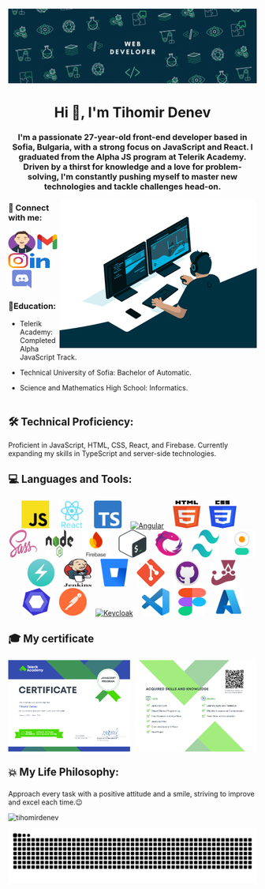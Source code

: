 ![MasterHead](assets/gifs/web-developer.gif)

<h1 align="center">Hi 👋, I'm Tihomir Denev</h1>

<h3 align="center">I'm a passionate 27-year-old front-end developer based in Sofia, Bulgaria, with a strong focus on JavaScript and React. I graduated from the Alpha JS program at Telerik Academy. Driven by a thirst for knowledge and a love for problem-solving, I'm constantly pushing myself to master new technologies and tackle challenges head-on.</h3>
<img align="right" alt="Coding" width="400" src="assets/gifs/web-developer2.gif"/>

<h3 align="left" >🤝 Connect with me:</h3>
<p align="left">
<a href="https://portfolio-tihomirdenevs-projects.vercel.app/" target="blank"><img align="center" src="https://raw.githubusercontent.com/TihomirDenev/My-PortFolio/ab1ff2b45aee8a1228191cd9be1bcac4ede2b4ff/src/assets/avatar.svg" alt="Portfolio" height="45" width="55" /></a>
<a href="mailto:tihomir.denev22@gmail.com" target="_blank"><img align="center" src="assets/logos/gmail.svg" alt="Gmail" height="30" width="40" /></a>
<a href="https://instagram.com/tixomird" target="blank"><img align="center" src="assets/logos//instagram.svg" alt="tixomird" height="30" width="40" /></a>
<a href="https://linkedin.com/in/tihomir-denev-97a388306" target="blank"><img align="center" src="assets/logos/linked-in.svg" alt="tihomir-denev" height="30" width="40"/></a>
<a href="https://discord.gg/s7raZhHr" target="blank"><img align="center" src="assets/logos/discord.svg" alt="Discord" height="45" width="55" /></a>

</p>

<h3 align="left">🌱Education:</h3>

- Telerik Academy: Completed Alpha JavaScript Track.

- Technical University of Sofia: Bachelor of Automatic.

- Science and Mathematics High School: Informatics.
<br><br>
<h2 align="left">🛠️ Technical Proficiency:</h2>
Proficient in JavaScript, HTML, CSS, React, and Firebase. Currently expanding my skills in TypeScript and server-side technologies.

<h2 align="left">💻 Languages and Tools:</h2>

###

<div align="center">

<a href="https://developer.mozilla.org/en-US/docs/Web/JavaScript" target="_blank" rel="noreferrer"> <img src="assets/logos/javascript.svg" title="JavaScript" alt="JavaScript" width="56" height="56"/></a>
<img width="10" />
<a href="https://reactjs.org/" target="_blank" rel="noreferrer"> <img src="assets/logos/react.svg" title="React" alt="React" width="56" height="56"/></a>
<img width="10" />
<a href="https://www.typescriptlang.org/" target="_blank" rel="noreferrer"> <img src="assets/logos/typescript-icon.svg" title="TypeScript" alt="TypeScript" width="56" height="56"/></a>
<img width="10" />
<a href="https://angular.io/" target="_blank" rel="noreferrer"> <img src="assets/logos/angular-icon.svg" title="Angular" alt="Angular" width="56" height="56"/></a>
<img width="10" />
<a href="https://developer.mozilla.org/en-US/docs/Web/HTML" target="_blank" rel="noreferrer"> <img src="assets/logos/html-5.svg" title="HTML5" alt="HTML5" width="56" height="56"/></a>
<img width="10" />
<a href="https://developer.mozilla.org/en-US/docs/Web/CSS" target="_blank" rel="noreferrer"> <img src="assets/logos/css-3.svg" title="CSS3" alt="CSS3" width="56" height="56"/></a>
<img width="10" />
<a href="https://sass-lang.com/" target="_blank" rel="noreferrer"> <img src="assets/logos/sass.svg" title="SASS" alt="SASS" width="56" height="56"/></a>
<img width="10" />
<a href="https://nodejs.org/" target="_blank" rel="noreferrer"> <img src="assets/logos/nodejs.svg" title="NodeJS" alt="NodeJS" width="56" height="56"/></a>
<img width="10" />
<a href="https://firebase.google.com/" target="_blank" rel="noreferrer"> <img src="assets/logos/firebase.png" title="Firebase" alt="Firebase" width="56" height="56"/></a>
<img width="10" />
<a href="https://www.gnu.org/software/bash/" target="_blank" rel="noreferrer"> <img src="assets/logos/bash-icon.svg" title="Bash" alt="Bash" width="56" height="56"/></a>
<img width="10" />
<a href="https://rxjs.dev/" target="_blank" rel="noreferrer"> <img src="assets/logos/rxjs.svg" title="RxJS" alt="RxJS" width="56" height="56"/></a>
<img width="10" />
<a href="https://tailwindcss.com/" target="_blank" rel="noreferrer"> <img src="assets/logos/tailwindcss-icon.svg" title="Tailwind CSS" alt="Tailwind CSS" width="56" height="56"/></a>
<img width="10" />
<a href="https://daisyui.com/" target="_blank" rel="noreferrer"> <img src="assets/logos/daisyUi.png" title="DaisyUI" alt="DaisyUI" width="56" height="56"/></a>
<img width="10" />
<a href="https://chakra-ui.com/" target="_blank" rel="noreferrer"> <img src="assets/logos/chakra-ui.png" title="Chakra UI" alt="Chakra UI" width="56" height="56"/></a>
<img width="10" />
<a href="https://www.jenkins.io/" target="_blank" rel="noreferrer"> <img src="assets/logos/jenkins.svg" title="Jenkins" alt="Jenkins" width="56" height="56"/></a>
<img width="10" />
<a href="https://bitbucket.org/product/" target="_blank" rel="noreferrer"> <img src="assets/logos/bitbucket.svg" title="Bitbucket" alt="Bitbucket" width="56" height="56"/></a>
<img width="10" />
<a href="https://git-scm.com/" target="_blank" rel="noreferrer"> <img src="assets/logos/git.png" title="Git" alt="Git" width="56" height="56"/></a>
<img width="10" />
<a href="https://github.com/" target="_blank" rel="noreferrer"> <img src="assets/logos/GitHub.png" title="GitHub" alt="GitHub" width="56" height="56"/></a>
<img width="10" />
<a href="https://jestjs.io/" target="_blank" rel="noreferrer"> <img src="assets/logos/jest.svg" title="Jest" alt="Jest" width="56" height="56"/></a>
<img width="10" />
<a href="https://eslint.org/" target="_blank" rel="noreferrer"> <img src="assets/logos/eslint.png" title="ESLint" alt="ESLint" width="56" height="56"/></a>
<img width="10" />
<a href="https://www.postman.com/" target="_blank" rel="noreferrer"> <img src="assets/logos/postman-icon.svg" title="Postman" alt="Postman" width="56" height="56"/></a>
<img width="10" />
<a href="https://www.keycloak.org/" target="_blank" rel="noreferrer"> <img src="assets/logos/keycloak.png" title="Keycloak" alt="Keycloak" width="56" height="56"/></a>
<img width="10" />
<a href="https://code.visualstudio.com/" target="_blank" rel="noreferrer"> <img src="assets/logos/vscode.svg" title="Visual Studio Code" alt="Visual Studio Code" width="56" height="56"/></a>
<img width="10" />
<a href="https://www.figma.com/" target="_blank" rel="noreferrer"> <img src="assets/logos/figma.svg" title="Figma" alt="Figma" width="56" height="56"/></a>
<img width="10" />
<a href="https://azure.microsoft.com/" target="_blank" rel="noreferrer"> <img src="assets/logos/Azure.png" title="Azure" alt="Azure" width="56" height="56"/></a>

</div>


<h2 align="left">🎓 My certificate</h2>

###

<div align="center" style="display:flex; justify-content: space-between;" >

<img align="center" width="49%" src="assets/certificate/certificate-front.png"  />

<img align="center" width="49%" src="assets/certificate/certificate-back.png"  />

</div>

<h2>💥 My Life Philosophy:</h2>
 
###

<p>Approach every task with a positive attitude and a smile, striving to improve and excel each time.😉</p> <p align="left"> <img src="https://komarev.com/ghpvc/?username=tihomirdenev&label=Profile%20views&color=0e75b6&style=flat" alt="tihomirdenev" /> </p>

<div align="center">

  <img src="https://raw.githubusercontent.com/Radoslav-Marinovv/Radoslav-Marinovv/output/github-contribution-grid-snake-dark.svg" alt="Snake animation" />

</div>

